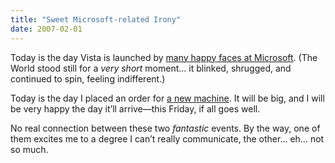 ```yaml
---
title: "Sweet Microsoft-related Irony"
date: 2007-02-01
---
```


Today is the day Vista is launched by [many happy faces at Microsoft][1]. (The World stood still for a _very short_ moment… it blinked, shrugged, and continued to spin, feeling indifferent.)

Today is the day I placed an order for [a new machine][2]. It will be big, and I will be very happy the day it’ll arrive—this Friday, if all goes well.

No real connection between these two _fantastic_ events. By the way, one of them excites me to a degree I can’t really communicate, the other… eh… not so much.

[1]: http://sethgodin.typepad.com/seths_blog/2007/01/wow.html
[2]: http://www.apple.com/imac/

